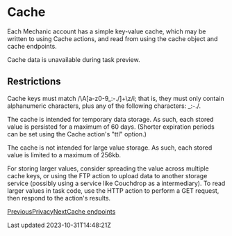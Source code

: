 # Cache

Each Mechanic account has a simple key-value cache, which may be written to using Cache actions, and read from using the cache object and cache endpoints.

Cache data is unavailable during task preview.

## Restrictions

Cache keys must match /\A[a-z0-9\_:-.\/]+\z/i; that is, they must only contain alphanumeric characters, plus any of the following characters: \_:-./.

The cache is intended for temporary data storage. As such, each stored value is persisted for a maximum of 60 days. (Shorter expiration periods can be set using the Cache action's "ttl" option.)

The cache is not intended for large value storage. As such, each stored value is limited to a maximum of 256kb.

For storing larger values, consider spreading the value across multiple cache keys, or using the FTP action to upload data to another storage service (possibly using a service like Couchdrop as a intermediary). To read larger values in task code, use the HTTP action to perform a GET request, then respond to the action's results.

[PreviousPrivacy](/platform/policies/privacy)[NextCache endpoints](/platform/cache/endpoints)

Last updated 2023-10-31T14:48:21Z